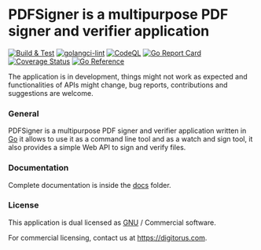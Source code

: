 # PDFSigner is a multipurpose PDF signer and verifier application

[![Build & Test](https://github.com/digitorus/pdfsigner/workflows/Build%20&%20Test/badge.svg)](https://github.com/digitorus/pdfsigner/actions/workflows/go.yml)
[![golangci-lint](https://github.com/digitorus/pdfsigner/workflows/golangci-lint/badge.svg)](https://github.com/digitorus/pdfsigner/actions/workflows/golangci-lint.yml)
[![CodeQL](https://github.com/digitorus/pdfsigner/workflows/CodeQL/badge.svg)](https://github.com/digitorus/pdfsigner/actions/workflows/codeql-analysis.yml)
[![Go Report Card](https://goreportcard.com/badge/github.com/digitorus/pdfsigner)](https://goreportcard.com/report/github.com/digitorus/pdfsigner)
[![Coverage Status](https://codecov.io/gh/digitorus/pdfsigner/branch/master/graph/badge.svg)](https://codecov.io/gh/digitorus/pdfsigner)
[![Go Reference](https://pkg.go.dev/badge/github.com/digitorus/pdfsigner.svg)](https://pkg.go.dev/github.com/digitorus/pdfsigner)

The application is in development, things might not work as expected and functionalities of APIs might change, bug reports, contributions and suggestions are welcome.

### General

PDFSigner is a multipurpose PDF signer and verifier application written in [Go](https://go.dev) it allows to use it as a command line tool and as a watch and sign tool, it also provides a simple Web API to sign and verify files.

### Documentation

Complete documentation is inside the [docs](./docs/) folder.

### License

This application is dual licensed as [GNU](LICENSE.md) / Commercial software.

For commercial licensing, contact us at https://digitorus.com.
